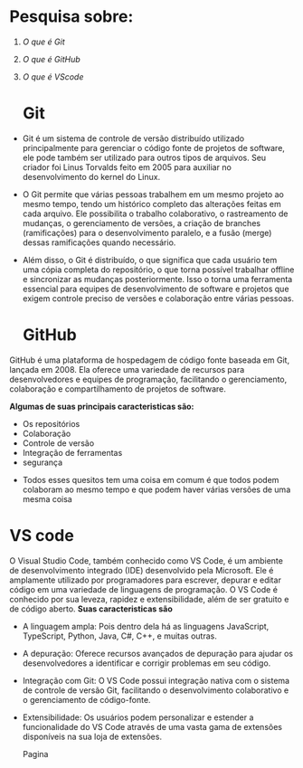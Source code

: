 # **Pesquisa sobre:**
1. *O que é Git*
2. *O que é GitHub*
3. *O que é  VScode*

   **<h1>Git</h1>**
   
* Git é um sistema de controle de versão distribuído utilizado principalmente para gerenciar o código fonte de projetos de software, ele pode também ser utilizado para outros tipos de arquivos. Seu criador foi Linus Torvalds feito em 2005 para auxiliar no desenvolvimento do kernel do Linux.
* O Git permite que várias pessoas trabalhem  em um mesmo projeto ao mesmo tempo, tendo um histórico completo das alterações feitas em cada arquivo. Ele possibilita o trabalho colaborativo, o rastreamento de mudanças, o gerenciamento de versões, a criação de branches (ramificações) para o desenvolvimento paralelo, e a fusão (merge) dessas ramificações quando necessário.
* Além disso, o Git é distribuído, o que significa que cada usuário tem uma cópia completa do repositório, o que torna possível trabalhar offline e sincronizar as mudanças posteriormente. Isso o torna uma ferramenta essencial para equipes de desenvolvimento de software e projetos que exigem controle preciso de versões e colaboração entre várias pessoas.

  **<h1>GitHub</h1>**

GitHub é uma plataforma de hospedagem de código fonte baseada em Git, lançada em 2008. Ela oferece uma variedade de recursos para desenvolvedores e equipes de programação, facilitando o gerenciamento, colaboração e compartilhamento de projetos de software.


**Algumas de suas principais caracteristicas são:**
* Os repositórios 
* Colaboração
* Controle de versão
* Integração de ferramentas
* segurança
- Todos esses quesitos tem uma coisa em comum é que todos podem colaboram ao mesmo tempo e que podem haver várias versões de uma mesma coisa

**<h1>VS code</h1>**
O Visual Studio Code, também conhecido como VS Code, é um ambiente de desenvolvimento integrado (IDE) desenvolvido pela Microsoft. Ele é amplamente utilizado por programadores para escrever, depurar e editar código em uma variedade de linguagens de programação. O VS Code é conhecido por sua leveza, rapidez e extensibilidade, além de ser gratuito e de código aberto.
**Suas caracteristicas são**
* A linguagem ampla: Pois dentro dela há as linguagens JavaScript, TypeScript, Python, Java, C#, C++, e muitas outras.
* A depuração: Oferece recursos avançados de depuração para ajudar os desenvolvedores a identificar e corrigir problemas em seu código.
* Integração com Git: O VS Code possui integração nativa com o sistema de controle de versão Git, facilitando o desenvolvimento colaborativo e o gerenciamento de código-fonte.
* Extensibilidade: Os usuários podem personalizar e estender a funcionalidade do VS Code através de uma vasta gama de extensões disponíveis na sua loja de extensões.

  Pagina 

